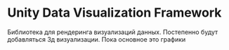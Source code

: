 # Unity Data Visualization Framework

Библиотека для рендеринга визуализаций данных. Постепенно будут добавляться 3д визуализации. Пока основное это графики
